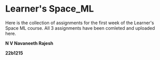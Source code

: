 # Learner's Space_ML
Here is the collection of assignments for the first week of the Learner's Space ML course. All 3 assignments have been comleted and uploaded here.

**N V Navaneeth Rajesh** 

**22b1215**
